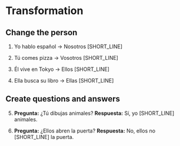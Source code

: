 # Transformation

## Change the person

1. Yo hablo español → Nosotros [SHORT_LINE]

2. Tú comes pizza → Vosotros [SHORT_LINE]

3. Él vive en Tokyo → Ellos [SHORT_LINE]

4. Ella busca su libro → Ellas [SHORT_LINE]

## Create questions and answers

5. **Pregunta:** ¿Tú dibujas animales?
   **Respuesta:** Sí, yo [SHORT_LINE] animales.

6. **Pregunta:** ¿Ellos abren la puerta?
   **Respuesta:** No, ellos no [SHORT_LINE] la puerta.
